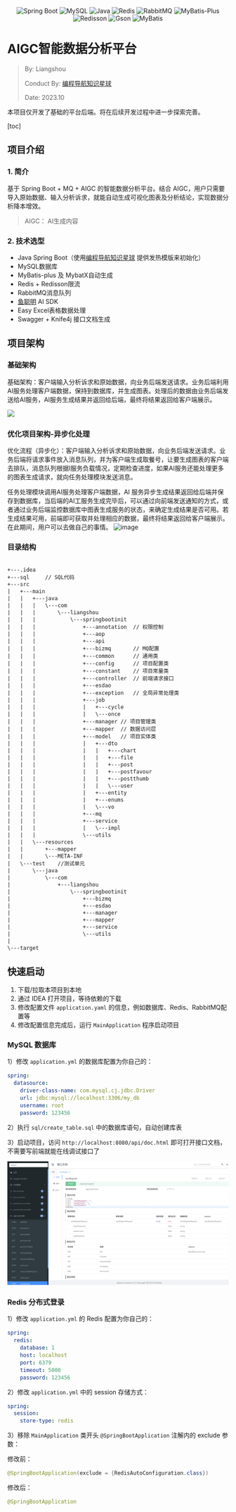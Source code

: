 <p align="center">
<a>
    <img src="https://img.shields.io/badge/Spring Boot-2.7.2-brightgreen.svg" alt="Spring Boot">
    <img src="https://img.shields.io/badge/MySQL-8.0.20-orange.svg" alt="MySQL">
    <img src="https://img.shields.io/badge/Java-1.7.0__371-blue.svg" alt="Java">
    <img src="https://img.shields.io/badge/Redis-7.0.9-red.svg" alt="Redis">
    <img src="https://img.shields.io/badge/RabbitMQ-3.9.11-orange.svg" alt="RabbitMQ">
    <img src="https://img.shields.io/badge/MyBatis--Plus-3.5.2-blue.svg" alt="MyBatis-Plus">
    <img src="https://img.shields.io/badge/Redisson-3.21.3-yellow.svg" alt="Redisson">
    <img src="https://img.shields.io/badge/Gson-3.9.1-blue.svg" alt="Gson">
    <img src="https://img.shields.io/badge/MyBatis-2.2.2-yellow.svg" alt="MyBatis">
</a>
</p>

# AIGC智能数据分析平台

> By:	Liangshou		
>
> Conduct By:	[编程导航知识星球](https://yupi.icu) 
>
> Date:	2023.10



本项目仅开发了基础的平台后端。将在后续开发过程中进一步探索完善。

[toc]

## 项目介绍

### 1. 简介

基于 Spring Boot + MQ + AIGC 的智能数据分析平台。结合 AIGC，用户只需要导入原始数据、输入分析诉求，就能自动生成可视化图表及分析结论，实现数据分析降本增效。

> AIGC： AI生成内容

### 2. 技术选型

* Java Spring Boot（使用[编程导航知识星球](https://yupi.icu) 提供发热模版来初始化）
* MySQL数据库
* MyBatis-plus 及 MybatX自动生成
* Redis + Redisson限流
* RabbitMQ消息队列
* [鱼聪明](yucongming.com) AI SDK
* Easy Excel表格数据处理
* Swagger + Knife4j 接口文档生成

## 项目架构



### 基础架构

基础架构：客户端输入分析诉求和原始数据，向业务后端发送请求。业务后端利用AI服务处理客户端数据，保持到数据库，并生成图表。处理后的数据由业务后端发送给AI服务，AI服务生成结果并返回给后端，最终将结果返回给客户端展示。

![](https://user-images.githubusercontent.com/94662685/248857523-deff2de3-c370-4a9a-9628-723ace5ab4b3.png)

### 优化项目架构-异步化处理

优化流程（异步化）：客户端输入分析诉求和原始数据，向业务后端发送请求。业务后端将请求事件放入消息队列，并为客户端生成取餐号，让要生成图表的客户端去排队，消息队列根据I服务负载情况，定期检查进度，如果AI服务还能处理更多的图表生成请求，就向任务处理模块发送消息。

任务处理模块调用AI服务处理客户端数据，AI 服务异步生成结果返回给后端并保存到数据库，当后端的AI工服务生成完毕后，可以通过向前端发送通知的方式，或者通过业务后端监控数据库中图表生成服务的状态，来确定生成结果是否可用。若生成结果可用，前端即可获取并处理相应的数据，最终将结果返回给客户端展示。在此期间，用户可以去做自己的事情。
![image](https://user-images.githubusercontent.com/94662685/248858431-6dbf41e0-adfe-40cf-94da-f3db6c73b69d.png)



### 目录结构

```shell

+---.idea
+---sql		// SQL代码
+---src
|   +---main
|   |   +---java
|   |   |   \---com
|   |   |       \---liangshou
|   |   |           \---springbootinit
|   |   |               +---annotation	// 权限控制
|   |   |               +---aop
|   |   |               +---api
|   |   |               +---bizmq		// MQ配置
|   |   |               +---common		// 通用类
|   |   |               +---config		// 项目配置类
|   |   |               +---constant	// 项目常量类
|   |   |               +---controller	// 前端请求接口
|   |   |               +---esdao
|   |   |               +---exception	// 全局异常处理类
|   |   |               +---job
|   |   |               |   +---cycle
|   |   |               |   \---once
|   |   |               +---manager	// 项目管理类
|   |   |               +---mapper	// 数据访问层
|   |   |               +---model	// 项目实体类
|   |   |               |   +---dto
|   |   |               |   |   +---chart
|   |   |               |   |   +---file
|   |   |               |   |   +---post
|   |   |               |   |   +---postfavour
|   |   |               |   |   +---postthumb
|   |   |               |   |   \---user
|   |   |               |   +---entity
|   |   |               |   +---enums
|   |   |               |   \---vo
|   |   |               +---mq
|   |   |               +---service
|   |   |               |   \---impl
|   |   |               \---utils
|   |   \---resources
|   |       +---mapper
|   |       \---META-INF
|   \---test	//测试单元
|       \---java
|           \---com
|               +---liangshou
|                   \---springbootinit
|                       +---bizmq
|                       +---esdao
|                       +---manager
|                       +---mapper
|                       +---service
|                       \---utils
|               
\---target
```



## 快速启动 

1. 下载/拉取本项目到本地
2. 通过 IDEA 打开项目，等待依赖的下载
3. 修改配置文件 `application.yaml` 的信息，例如数据库、Redis、RabbitMQ配置等
4. 修改配置信息完成后，运行 `MainApplication` 程序启动项目

### MySQL 数据库

1）修改 `application.yml` 的数据库配置为你自己的：

```yml
spring:
  datasource:
    driver-class-name: com.mysql.cj.jdbc.Driver
    url: jdbc:mysql://localhost:3306/my_db
    username: root
    password: 123456
```

2）执行 `sql/create_table.sql` 中的数据库语句，自动创建库表

3）启动项目，访问 `http://localhost:8080/api/doc.html` 即可打开接口文档，不需要写前端就能在线调试接口了

![](doc/swagger.png)

### Redis 分布式登录

1）修改 `application.yml` 的 Redis 配置为你自己的：

```yml
spring:
  redis:
    database: 1
    host: localhost
    port: 6379
    timeout: 5000
    password: 123456
```

2）修改 `application.yml` 中的 session 存储方式：

```yml
spring:
  session:
    store-type: redis
```

3）移除 `MainApplication` 类开头 `@SpringBootApplication` 注解内的 exclude 参数：

修改前：

```java
@SpringBootApplication(exclude = {RedisAutoConfiguration.class})
```

修改后：


```java
@SpringBootApplication
```

